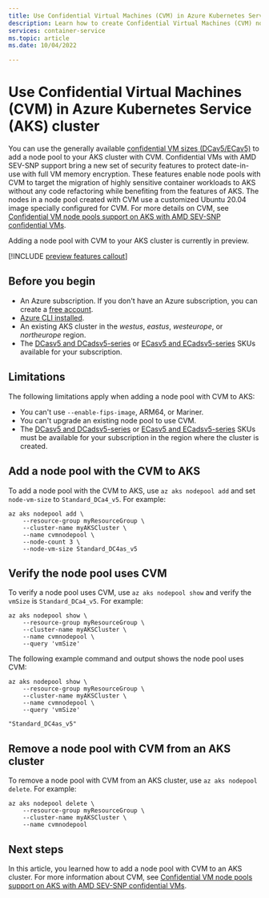```yaml
---
title: Use Confidential Virtual Machines (CVM) in Azure Kubernetes Service (AKS)
description: Learn how to create Confidential Virtual Machines (CVM) node pools with Azure Kubernetes Service (AKS)
services: container-service
ms.topic: article
ms.date: 10/04/2022

---
```


# Use Confidential Virtual Machines (CVM) in Azure Kubernetes Service (AKS) cluster

You can use the generally available [confidential VM sizes (DCav5/ECav5)][cvm-announce] to add a node pool to your AKS cluster with CVM. Confidential VMs with AMD SEV-SNP support bring a new set of security features to protect date-in-use with full VM memory encryption. These features enable node pools with CVM to target the migration of highly sensitive container workloads to AKS without any code refactoring while benefiting from the features of AKS. The nodes in a node pool created with CVM use a customized Ubuntu 20.04 image specially configured for CVM. For more details on CVM, see [Confidential VM node pools support on AKS with AMD SEV-SNP confidential VMs][cvm].

Adding a node pool with CVM to your AKS cluster is currently in preview.

[!INCLUDE [preview features callout](./includes/preview/preview-callout.md)]

## Before you begin

- An Azure subscription. If you don't have an Azure subscription, you can create a [free account](https://azure.microsoft.com/free).
- [Azure CLI installed](/cli/azure/install-azure-cli).
- An existing AKS cluster in the *westus*, *eastus*, *westeurope*, or *northeurope* region.
- The [DCasv5 and DCadsv5-series][cvm-subs-dc] or [ECasv5 and ECadsv5-series][cvm-subs-ec] SKUs available for your subscription.

## Limitations

The following limitations apply when adding a node pool with CVM to AKS:

- You can't use `--enable-fips-image`, ARM64, or Mariner.
- You can't upgrade an existing node pool to use CVM.
- The [DCasv5 and DCadsv5-series][cvm-subs-dc] or [ECasv5 and ECadsv5-series][cvm-subs-ec] SKUs must be available for your subscription in the region where the cluster is created.

## Add a node pool with the CVM to AKS

To add a node pool with the CVM to AKS, use `az aks nodepool add` and set `node-vm-size` to `Standard_DCa4_v5`. For example:

```azurecli-interactive
az aks nodepool add \
    --resource-group myResourceGroup \
    --cluster-name myAKSCluster \
    --name cvmnodepool \
    --node-count 3 \
    --node-vm-size Standard_DC4as_v5 
```

## Verify the node pool uses CVM

To verify a node pool uses CVM, use `az aks nodepool show` and verify the `vmSize` is `Standard_DCa4_v5`. For example:

```azurecli-interactive
az aks nodepool show \
    --resource-group myResourceGroup \
    --cluster-name myAKSCluster \
    --name cvmnodepool \
    --query 'vmSize'
```

The following example command and output shows the node pool uses CVM:

```output
az aks nodepool show \
    --resource-group myResourceGroup \
    --cluster-name myAKSCluster \
    --name cvmnodepool \
    --query 'vmSize'

"Standard_DC4as_v5"
```

## Remove a node pool with CVM from an AKS cluster

To remove a node pool with CVM from an AKS cluster, use `az aks nodepool delete`. For example:

```azurecli-interactive
az aks nodepool delete \
    --resource-group myResourceGroup \
    --cluster-name myAKSCluster \
    --name cvmnodepool
```

## Next steps

In this article, you learned how to add a node pool with CVM to an AKS cluster. For more information about CVM, see [Confidential VM node pools support on AKS with AMD SEV-SNP confidential VMs][cvm].

<!-- LINKS - Internal -->
[cvm]: ../confidential-computing/confidential-node-pool-aks.md
[cvm-announce]: https://techcommunity.microsoft.com/t5/azure-confidential-computing/azure-confidential-vms-using-sev-snp-dcasv5-ecasv5-are-now/ba-p/3573747
[cvm-subs-dc]: ../virtual-machines/dcasv5-dcadsv5-series.md
[cvm-subs-ec]: ../virtual-machines/ecasv5-ecadsv5-series.md

